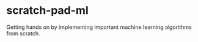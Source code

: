 # scratch-pad-ml
Getting hands on by implementing important machine learning algorithms from scratch.
